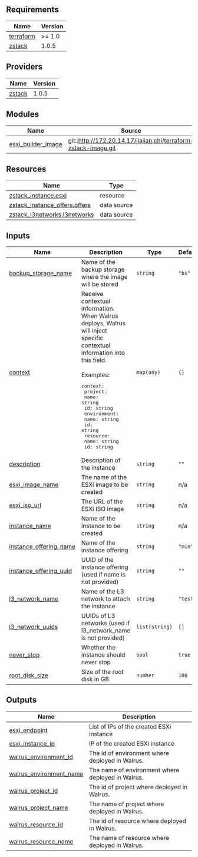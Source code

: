 <!-- BEGIN_TF_DOCS -->
## Requirements

| Name | Version |
|------|---------|
| <a name="requirement_terraform"></a> [terraform](#requirement\_terraform) | >= 1.0 |
| <a name="requirement_zstack"></a> [zstack](#requirement\_zstack) | 1.0.5 |

## Providers

| Name | Version |
|------|---------|
| <a name="provider_zstack"></a> [zstack](#provider\_zstack) | 1.0.5 |

## Modules

| Name | Source | Version |
|------|--------|---------|
| <a name="module_esxi_builder_image"></a> [esxi\_builder\_image](#module\_esxi\_builder\_image) | git::http://172.20.14.17/jiajian.chi/terraform-zstack-image.git | n/a |

## Resources

| Name | Type |
|------|------|
| [zstack_instance.esxi](https://registry.terraform.io/providers/ZStack-Robot/zstack/1.0.5/docs/resources/instance) | resource |
| [zstack_instance_offers.offers](https://registry.terraform.io/providers/ZStack-Robot/zstack/1.0.5/docs/data-sources/instance_offers) | data source |
| [zstack_l3networks.l3networks](https://registry.terraform.io/providers/ZStack-Robot/zstack/1.0.5/docs/data-sources/l3networks) | data source |

## Inputs

| Name | Description | Type | Default | Required |
|------|-------------|------|---------|:--------:|
| <a name="input_backup_storage_name"></a> [backup\_storage\_name](#input\_backup\_storage\_name) | Name of the backup storage where the image will be stored | `string` | `"bs"` | no |
| <a name="input_context"></a> [context](#input\_context) | Receive contextual information. When Walrus deploys, Walrus will inject specific contextual information into this field.<br/><br/>Examples:<pre>context:<br/>  project:<br/>    name: string<br/>    id: string<br/>  environment:<br/>    name: string<br/>    id: string<br/>  resource:<br/>    name: string<br/>    id: string</pre> | `map(any)` | `{}` | no |
| <a name="input_description"></a> [description](#input\_description) | Description of the instance | `string` | `""` | no |
| <a name="input_esxi_image_name"></a> [esxi\_image\_name](#input\_esxi\_image\_name) | The name of the ESXi image to be created | `string` | n/a | yes |
| <a name="input_esxi_iso_url"></a> [esxi\_iso\_url](#input\_esxi\_iso\_url) | The URL of the ESXi ISO image | `string` | n/a | yes |
| <a name="input_instance_name"></a> [instance\_name](#input\_instance\_name) | Name of the instance to be created | `string` | n/a | yes |
| <a name="input_instance_offering_name"></a> [instance\_offering\_name](#input\_instance\_offering\_name) | Name of the instance offering | `string` | `"min"` | no |
| <a name="input_instance_offering_uuid"></a> [instance\_offering\_uuid](#input\_instance\_offering\_uuid) | UUID of the instance offering (used if name is not provided) | `string` | `""` | no |
| <a name="input_l3_network_name"></a> [l3\_network\_name](#input\_l3\_network\_name) | Name of the L3 network to attach the instance | `string` | `"test"` | no |
| <a name="input_l3_network_uuids"></a> [l3\_network\_uuids](#input\_l3\_network\_uuids) | UUIDs of L3 networks (used if l3\_network\_name is not provided) | `list(string)` | `[]` | no |
| <a name="input_never_stop"></a> [never\_stop](#input\_never\_stop) | Whether the instance should never stop | `bool` | `true` | no |
| <a name="input_root_disk_size"></a> [root\_disk\_size](#input\_root\_disk\_size) | Size of the root disk in GB | `number` | `100` | no |

## Outputs

| Name | Description |
|------|-------------|
| <a name="output_esxi_endpoint"></a> [esxi\_endpoint](#output\_esxi\_endpoint) | List of IPs of the created ESXi instance |
| <a name="output_esxi_instance_ip"></a> [esxi\_instance\_ip](#output\_esxi\_instance\_ip) | IP of the created ESXi instance |
| <a name="output_walrus_environment_id"></a> [walrus\_environment\_id](#output\_walrus\_environment\_id) | The id of environment where deployed in Walrus. |
| <a name="output_walrus_environment_name"></a> [walrus\_environment\_name](#output\_walrus\_environment\_name) | The name of environment where deployed in Walrus. |
| <a name="output_walrus_project_id"></a> [walrus\_project\_id](#output\_walrus\_project\_id) | The id of project where deployed in Walrus. |
| <a name="output_walrus_project_name"></a> [walrus\_project\_name](#output\_walrus\_project\_name) | The name of project where deployed in Walrus. |
| <a name="output_walrus_resource_id"></a> [walrus\_resource\_id](#output\_walrus\_resource\_id) | The id of resource where deployed in Walrus. |
| <a name="output_walrus_resource_name"></a> [walrus\_resource\_name](#output\_walrus\_resource\_name) | The name of resource where deployed in Walrus. |
<!-- END_TF_DOCS -->